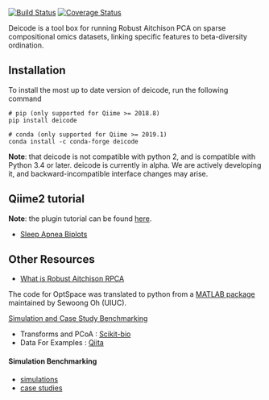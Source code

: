[![Build Status](https://travis-ci.org/biocore/DEICODE.svg?branch=master)](https://travis-ci.org/biocore/DEICODE)
[![Coverage Status](https://coveralls.io/repos/github/biocore/DEICODE/badge.svg?branch=master)](https://coveralls.io/github/biocore/DEICODE?branch=master)

Deicode is a tool box for running Robust Aitchison PCA on sparse compositional omics datasets, linking specific features to beta-diversity ordination. 

## Installation

To install the most up to date version of deicode, run the following command

    # pip (only supported for Qiime >= 2018.8)
    pip install deicode

    # conda (only supported for Qiime >= 2019.1)
    conda install -c conda-forge deicode 

**Note**: that deicode is not compatible with python 2, and is compatible with Python 3.4 or later. deicode is currently in alpha. We are actively developing it, and backward-incompatible interface changes may arise.

## Qiime2 tutorial

**Note**: the plugin tutorial can be found [here](https://library.qiime2.org/plugins/q2-deicode).

* [Sleep Apnea Biplots](https://github.com/biocore/DEICODE/blob/master/ipynb/sleep_apnea/SleepApnea-qiime2-tutorial.ipynb)

## Other Resources

* [What is Robust Aitchison RPCA](https://github.com/biocore/DEICODE/blob/master/ipynb/introduction.ipynb)

The code for OptSpace was translated to python from a [MATLAB package](http://swoh.web.engr.illinois.edu/software/optspace/code.html) maintained by Sewoong Oh (UIUC).

[Simulation and Case Study Benchmarking](https://github.com/cameronmartino/deicode-benchmarking)

- Transforms and PCoA : [Scikit-bio](https://github.com/biocore/scikit-bio)
- Data For Examples : [Qiita](https://qiita.ucsd.edu/)

#### Simulation Benchmarking

* [simulations](https://github.com/biocore/DEICODE/tree/master/benchmarking/simulations)
* [case studies](https://github.com/biocore/DEICODE/tree/master/benchmarking/case_studies)
